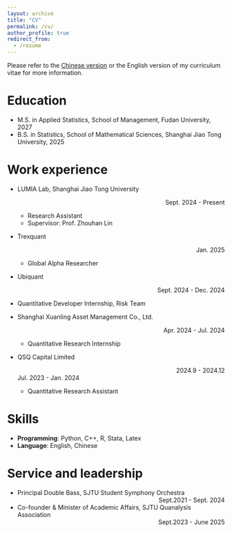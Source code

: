 ```yaml
---
layout: archive
title: "CV"
permalink: /cv/
author_profile: true
redirect_from:
  - /resume
---
```


<!-- {% include base_path %} -->

Please refer to the [Chinese version](../files/CV_Chinese.pdf) or the English version of my curriculum vitae for more information.

Education
======
* M.S. in Applied Statistics, School of Management, Fudan University, 2027
* B.S. in Statistics, School of Mathematical Sciences, Shanghai Jiao Tong University, 2025

Work experience
======
* LUMIA Lab, Shanghai Jiao Tong University<div style="text-align: right;">Sept. 2024 - Present</div>
  * Research Assistant 
  * Supervisor: Prof. Zhouhan Lin

* Trexquant <div style="text-align: right;"> Jan. 2025</div> 
  * Global Alpha Researcher

*  Ubiquant <div style="text-align: right;"> Sept. 2024 - Dec. 2024</div> 
  * Quantitative Developer Internship, Risk Team

* Shanghai Xuanling Asset Management Co., Ltd. <div style="text-align: right;"> Apr. 2024 - Jul. 2024</div> 
  * Quantitative Research Internship

* QSQ Capital Limited <div style="text-align: right;"> 2024.9 - 2024.12</div> Jul. 2023 - Jan. 2024 </div>
  * Quantitative Research Assistant
  
Skills
======
* **Programming**: Python, C++, R, Stata, Latex
* **Language**: English, Chinese

Service and leadership
======
* Principal Double Bass, SJTU Student Symphony Orchestra<div style="text-align: right;">Sept.2021 - Sept. 2024</div>
* Co-founder & Minister of Academic Affairs, SJTU Quanalysis Association <div style="text-align: right;"> Sept.2023 - June 2025 </div>
